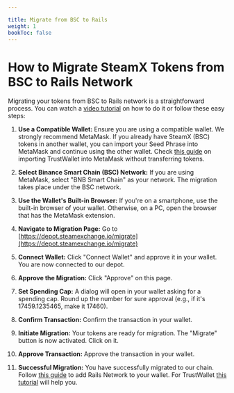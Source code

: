 ```yaml
---

title: Migrate from BSC to Rails
weight: 1
bookToc: false
---
```

# How to Migrate SteamX Tokens from BSC to Rails Network

Migrating your tokens from BSC to Rails network is a straightforward process. You can watch a [video tutorial](https://www.youtube.com/watch?v=gRNl5SSHvz0) on how to do it or follow these easy steps:

1. **Use a Compatible Wallet:**
   Ensure you are using a compatible wallet. We strongly recommend MetaMask. If you already have SteamX (BSC) tokens in another wallet, you can import your Seed Phrase into MetaMask and continue using the other wallet. Check [this guide](/docs/general/import-tw-into-mm/) on importing TrustWallet into MetaMask without transferring tokens.

2. **Select Binance Smart Chain (BSC) Network:**
   If you are using MetaMask, select "BNB Smart Chain" as your network. The migration takes place under the BSC network.

3. **Use the Wallet's Built-in Browser:**
   If you're on a smartphone, use the built-in browser of your wallet. Otherwise, on a PC, open the browser that has the MetaMask extension.

4. **Navigate to Migration Page:**
   Go to [https://depot.steamexchange.io/migrate](https://depot.steamexchange.io/migrate)

5. **Connect Wallet:**
   Click "Connect Wallet" and approve it in your wallet. You are now connected to our depot.

6. **Approve the Migration:**
   Click "Approve" on this page.

7. **Set Spending Cap:**
   A dialog will open in your wallet asking for a spending cap. Round up the number for sure approval (e.g., if it's 17459.1235465, make it 17460).

8. **Confirm Transaction:**
   Confirm the transaction in your wallet.

9. **Initiate Migration:**
   Your tokens are ready for migration. The "Migrate" button is now activated. Click on it.

10. **Approve Transaction:**
    Approve the transaction in your wallet.

11. **Successful Migration:**
    You have successfully migrated to our chain. Follow [this guide](/docs/rails-network/add-rails-to-metamask/) to add Rails Network to your wallet. For TrustWallet [this tutorial](/docs/rails-network/add-rails-to-trustwallet/) will help you.

